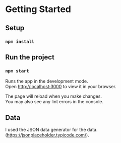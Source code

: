 # Getting Started

## Setup

### `npm install`

## Run the project

### `npm start`

Runs the app in the development mode.\
Open [http://localhost:3000](http://localhost:3000) to view it in your browser.

The page will reload when you make changes.\
You may also see any lint errors in the console.

## Data

I used the JSON data generator for the data. (https://jsonplaceholder.typicode.com/).
